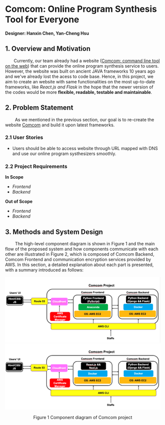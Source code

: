 # **Comcom**: Online Program Synthesis Tool for Everyone
**Designer: Hanxin Chen, Yan-Cheng Hsu**
## 1. Overview and Motivation
&emsp;&emsp;Currently, our team already had a website  ([Comcom: command line tool on the web](http://comcom.csail.mit.edu/comcom/#welcome)) that can provide the online program synthesis service to users. However, the website was built on ancient JAVA frameworks 10 years ago and we've already lost the acess to code base. Hence, in this project, we aim to create an website with same functionalities on the most up-to-date frameworks, like <i>React.js and Flask</i> in the hope that the newer version of the codes would be more **flexible, readable, testable and maintainable**. 
## 2. Problem Statement 
&emsp;&emsp; As we mentioned in the previous section, our goal is to re-create the website [Comcom](http://comcom.csail.mit.edu/comcom/#welcome) and build it upon latest frameworks.  
### 2.1 User Stories
<ul>
    <li>
        Users should be able to access website through URL mapped with DNS and use our online program systhesizers smoothly. 
    </li>
</ul>

### 2.2 Project Requirements 
**In Scope**
<ul>
    <li><i>Frontend</i></li> 
    <li><i>Backend</i></li>
</ul>

**Out of Scope**
<ul>
    <li><i>Frontend</i></li>
    <li><i>Backend</i></li>
</ul>

## 3. Methods and System Design
&emsp;&emsp; The high-level component diagram is shown in Figure 1 and the main flow of the proposed system and how components communicate with each other are illustrated in Figure 2, which is composed of Comcom Backend, Comcom Frontend and communication encryption services provided by AWS. In this section, a detailed explanation about each part is presented, with a summary introduced as follows:


![Figure 1 v1](https://github.com/Yan-Cheng-Hsu/ComCom-SystemDesignDocuments/blob/master/docs/Figure1_v1.png)
![Figure 1 v2](https://github.com/Yan-Cheng-Hsu/ComCom-SystemDesignDocuments/blob/master/docs/Figure1_v2.png)

<p align="center">Figure 1 Component diagram of Comcom project</p>